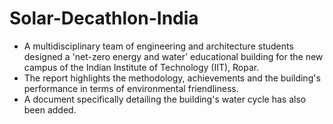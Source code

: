 # Solar-Decathlon-India
- A multidisciplinary team of engineering and architecture students designed a 'net-zero energy and water' educational building for the new campus of the Indian Institute of Technology (IIT), Ropar.
- The report highlights the methodology, achievements and the building's performance in terms of environmental friendliness.
- A document specifically detailing the building's water cycle has also been added.

